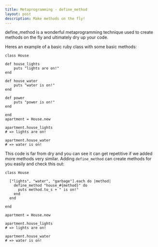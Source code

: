 ```yaml
---
title: Metaprogramming - define_method
layout: post
description: Make methods on the fly!
---
```


define_method is a wonderful metaprogramming technique used to create methods on the fly and ultimately dry up your code.


Heres an example of a basic ruby class with some basic methods:

```
class House

def house_lights
	puts "lights are on!"
end

def house_water
	puts "water is on!"
end

def power
	puts "power is on!"
end

end
apartment = House.new

apartment.house_lights
# => lights are on!

apartment.house_water
# => water is on!
```
This code is far from dry and you can see it can get repetitive if we added more methods very similar. Adding ```define_method``` can create methods for you easily and check this out:

```
class House

  ["lights", "water", "garbage"].each do |method|
    define_method "house_#{method}" do
      puts method.to_s + " is on!"
    end
  end

end

apartment = House.new

apartment.house_lights
# => lights are on!

apartment.house_water
# => water is on!
```